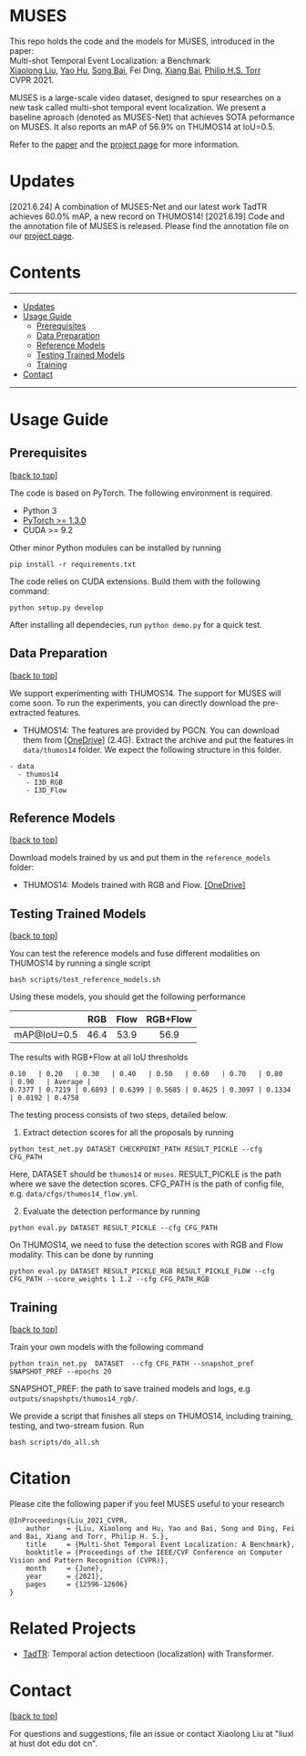 # MUSES
This repo holds the code and the models for MUSES, introduced in the paper:<br>
Multi-shot Temporal Event Localization: a Benchmark<br>
[Xiaolong Liu](https://github.com/xlliu7), [Yao Hu](https://scholar.google.com/citations?user=LIu7k7wAAAAJ), [Song Bai](http://songbai.site), Fei Ding, [Xiang Bai](http://122.205.5.5:8071/~xbai/), [Philip H.S. Torr](http://www.robots.ox.ac.uk/~phst/)<br>
CVPR 2021.


MUSES is a large-scale video dataset, designed to spur researches on a new task called multi-shot temporal event localization. We present a baseline aproach (denoted as MUSES-Net) that achieves SOTA peformance on MUSES. It also reports an mAP of 56.9% on THUMOS14 at IoU=0.5. 

Refer to the [paper](https://arxiv.org/abs/2012.09434) and the [project page](http://songbai.site/muses/) for more information.

# Updates
[2021.6.24] A combination of MUSES-Net and our latest work TadTR achieves 60.0% mAP, a new record on THUMOS14!
[2021.6.19] Code and the annotation file of MUSES is released. Please find the annotation file on our [project page](http://songbai.site/muses/).

# Contents
----
* [Updates](#updates)
* [Usage Guide](#usage-guide)
   * [Prerequisites](#prerequisites)
   * [Data Preparation](#data-preparation)
   * [Reference Models](#reference-models)
   * [Testing Trained Models](#testing-trained-models)
   * [Training](#training)
* [Contact](#contact)

----


# Usage Guide

## Prerequisites
[[back to top](#MUSES)]

The code is based on PyTorch. The following environment is required.
- Python 3
- [PyTorch >= 1.3.0][pytorch] 
- CUDA >= 9.2

Other minor Python modules can be installed by running
```
pip install -r requirements.txt
```

The code relies on CUDA extensions. Build them with the following command:
```
python setup.py develop
```

After installing all dependecies, run `python demo.py` for a quick test.

## Data Preparation
[[back to top](#MUSES)]

We support experimenting with THUMOS14. The support for MUSES will come soon. To run the experiments, you can directly download the pre-extracted features.

- THUMOS14: The features are provided by PGCN. You can download them from [[OneDrive]](https://husteducn-my.sharepoint.com/:u:/g/personal/liuxl_hust_edu_cn/EQ-5j4yQL0pNmgV4N0UPiokBFE3BX2TWEAzUxqNaAp2xEw?e=2SkUdn) (2.4G).
Extract the archive and put the features in `data/thumos14` folder. We expect the following structure in this folder.
```text
- data
  - thumos14
    - I3D_RGB
    - I3D_Flow
```


## Reference Models
[[back to top](#MUSES)]

Download models trained by us and put them in the `reference_models` folder:
- THUMOS14: Models trained with RGB and Flow. [[OneDrive]](https://husteducn-my.sharepoint.com/:f:/g/personal/liuxl_hust_edu_cn/Ev6jpwGyKklHgCKwRwNEpaEB7FsRE_CmS-0sXkdaNgPPcw?e=b0BnpC)

## Testing Trained Models
[[back to top](#MUSES)]

You can test the reference models and fuse different modalities on THUMOS14 by running a single script
```
bash scripts/test_reference_models.sh
```

Using these models, you should get the following performance

||RGB|Flow|RGB+Flow|
|:-:|:-:|:-:|:-:|
|mAP@IoU=0.5|46.4|53.9|56.9|

The results with RGB+Flow at all IoU thresholds
```
0.10   | 0.20   | 0.30   | 0.40   | 0.50   | 0.60   | 0.70   | 0.80   | 0.90   | Average |
0.7377 | 0.7219 | 0.6893 | 0.6399 | 0.5685 | 0.4625 | 0.3097 | 0.1334 | 0.0192 | 0.4758  
```

The testing process consists of two steps, detailed below.

1. Extract detection scores for all the proposals by running
```
python test_net.py DATASET CHECKPOINT_PATH RESULT_PICKLE --cfg CFG_PATH
```
Here, DATASET should be `thumos14` or `muses`. RESULT_PICKLE is the path where we save the detection scores. CFG_PATH is the path of config file, e.g. `data/cfgs/thumos14_flow.yml`.

2. Evaluate the detection performance by running
```
python eval.py DATASET RESULT_PICKLE --cfg CFG_PATH
```

On THUMOS14, we need to fuse the detection scores with RGB and Flow modality. This can be done by running
```
python eval.py DATASET RESULT_PICKLE_RGB RESULT_PICKLE_FLOW --cfg CFG_PATH --score_weights 1 1.2 --cfg CFG_PATH_RGB
```

## Training
[[back to top](#MUSES)]

Train your own models with the following command
```
python train_net.py  DATASET  --cfg CFG_PATH --snapshot_pref SNAPSHOT_PREF --epochs 20
```
SNAPSHOT_PREF: the path to save trained models and logs, e.g `outputs/snapshpts/thumos14_rgb/`. 

We provide a script that finishes all steps on THUMOS14, including training, testing, and two-stream fusion. Run
```
bash scripts/do_all.sh
```

# Citation
Please cite the following paper if you feel MUSES useful to your research
```
@InProceedings{Liu_2021_CVPR,
    author    = {Liu, Xiaolong and Hu, Yao and Bai, Song and Ding, Fei and Bai, Xiang and Torr, Philip H. S.},
    title     = {Multi-Shot Temporal Event Localization: A Benchmark},
    booktitle = {Proceedings of the IEEE/CVF Conference on Computer Vision and Pattern Recognition (CVPR)},
    month     = {June},
    year      = {2021},
    pages     = {12596-12606}
}
```

# Related Projects
- [TadTR](https://github.com/xlliu7/TadTR): Temporal action detectioon (localization) with Transformer.

# Contact
[[back to top](#MUSES)]

For questions and suggestions, file an issue or contact Xiaolong Liu at "liuxl at hust dot edu dot cn".


[thumos14]:http://crcv.ucf.edu/THUMOS14/download.html
[tsn]:https://github.com/yjxiong/temporal-segment-networks
[anet_down]:https://github.com/activitynet/ActivityNet/tree/master/Crawler
[map]:http://homepages.inf.ed.ac.uk/ckiw/postscript/ijcv_voc09.pdf
[action_kinetics]:http://yjxiong.me/others/kinetics_action/
[pytorch]:https://github.com/pytorch/pytorch
[ssn]:http://yjxiong.me/others/ssn/
[emv]:https://github.com/zbwglory/MV-release
[features_google]: https://drive.google.com/open?id=1C6829qlU_vfuiPdJSqHz3qSqqc0SDCr_
[features_baidu]: https://pan.baidu.com/s/1Dqbcm5PKbK-8n0ZT9KzxGA
